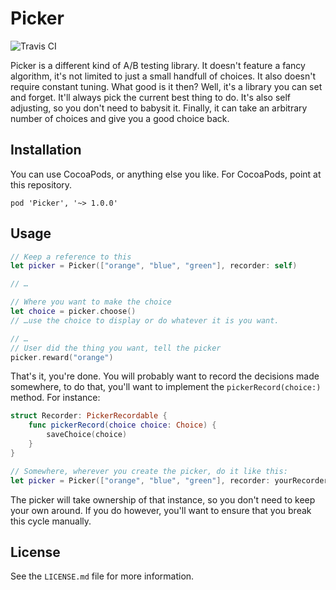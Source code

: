 # Picker

![Travis CI](https://travis-ci.org/jeremytregunna/picker.svg?branch=master "Travis CI")

Picker is a different kind of A/B testing library. It doesn't feature a fancy
algorithm, it's not limited to just a small handfull of choices. It also doesn't
require constant tuning. What good is it then? Well, it's a library you can set
and forget. It'll always pick the current best thing to do. It's also self
adjusting, so you don't need to babysit it. Finally, it can take an arbitrary
number of choices and give you a good choice back.

## Installation

You can use CocoaPods, or anything else you like. For CocoaPods, point at this
repository.

```
pod 'Picker', '~> 1.0.0'
```

## Usage

```swift
// Keep a reference to this
let picker = Picker(["orange", "blue", "green"], recorder: self)

// …

// Where you want to make the choice
let choice = picker.choose()
// …use the choice to display or do whatever it is you want.

// …
// User did the thing you want, tell the picker
picker.reward("orange")
```

That's it, you're done. You will probably want to record the decisions made
somewhere, to do that, you'll want to implement the `pickerRecord(choice:)`
method. For instance:

```swift
struct Recorder: PickerRecordable {
    func pickerRecord(choice choice: Choice) {
        saveChoice(choice)
    }
}

// Somewhere, wherever you create the picker, do it like this:
let picker = Picker(["orange", "blue", "green"], recorder: yourRecorderInstance)
```

The picker will take ownership of that instance, so you don't need to keep your
own around. If you do however, you'll want to ensure that you break this cycle
manually.

## License

See the `LICENSE.md` file for more information.

